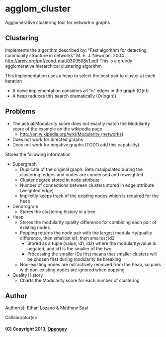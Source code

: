 agglom_cluster
==============
Agglomerative clustering tool for network-x graphs

## Clustering
Implements the algorithm described by:
"Fast algorithm for detecting community structure in networks"
M. E. J. Newman. 2004
http://arxiv.org/pdf/cond-mat/0309508v1.pdf
This is a greedy agglomerative hierarchical clustering algorithm

This implementation uses a heap to select the best pair to cluster at each iteration
- A naive implementation considers all "n" edges in the graph (O(n))
- A heap reduces this search dramatically (O(log(n))

## Problems
* The actual Modularity score does not exactly match the Modularity score of the example on the wikipedia page
   - http://en.wikipedia.org/wiki/Modularity_(networks)
* Does not work for directed graphs
* Does not work for negative graphs (TODO add this capability)

Stores the following information
* Supergraph
   - Duplicate of the original graph. Gets manipulated during the clustering: edges and nodes are condensed and reweighted
   - Cluster degree stored in node attribute
   - Number of connections between clusters stored in edge attribute (weighted edge)
   - Implicitly keeps track of the existing nodes which is required for the heap
* Dendrogram
   - Stores the clustering history in a tree
* Heap
   - Stores the modularity quality difference for combining each pair of existing nodes
   - Popping returns the node pair with the largest modulairty/quality difference, then smallest id1, then smallest id2
       * Stored as a tuple (value, id1, id2) where the modularity/value is negated, and id1 is the smaller of the two
       * Processing the smaller IDs first means that smaller clusters will be chosen first during modularity tie breaking
   - Non-existing nodes are not actively removed from the heap, so pairs with non-existing nodes are ignored when popping
* Quality History
   - Charts the Modularity score for each number of clustering

## Author
Author(s): Ethan Lozano & Matthew Seal

Collaborator(s):

#### (C) Copyright 2013, [Opengov](http://opengov.com)
